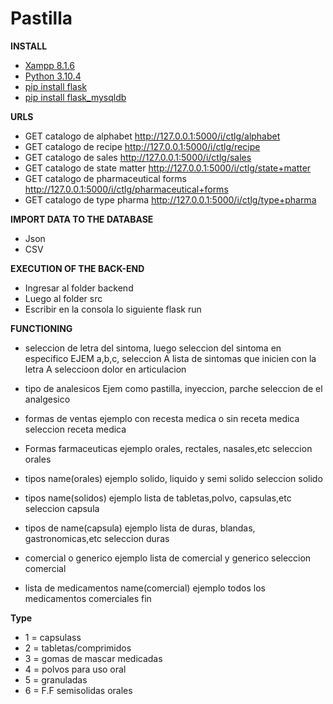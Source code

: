 # Pastilla

**INSTALL**

- [Xampp 8.1.6](https://www.apachefriends.org/es/download.html)
- [Python 3.10.4](https://www.python.org/downloads/)
- [pip install flask](https://pypi.org/project/Flask/)
- [pip install flask_mysqldb](https://pypi.org/project/Flask-MySQLdb/)

**URLS**

- GET catalogo de alphabet http://127.0.0.1:5000/i/ctlg/alphabet
- GET catalogo de recipe http://127.0.0.1:5000/i/ctlg/recipe
- GET catalogo de sales http://127.0.0.1:5000/i/ctlg/sales
- GET catalogo de state matter http://127.0.0.1:5000/i/ctlg/state+matter
- GET catalogo de pharmaceutical forms http://127.0.0.1:5000/i/ctlg/pharmaceutical+forms
- GET catalogo de type pharma http://127.0.0.1:5000/i/ctlg/type+pharma

**IMPORT DATA TO THE DATABASE**
- Json
- CSV

**EXECUTION OF THE BACK-END**
- Ingresar al folder backend
- Luego al folder src
- Escribir en la consola lo siguiente flask run

**FUNCTIONING**
- seleccion de letra del sintoma, luego seleccion del sintoma en especifico
    EJEM a,b,c,
            seleccion A
        lista de sintomas que inicien con la letra A
            seleccioon dolor en articulacion

- tipo de analesicos
    Ejem
        como pastilla, inyeccion, parche
            seleccion de el analgesico


- formas de ventas
    ejemplo
        con recesta medica o sin receta medica
            seleccion receta medica

- Formas farmaceuticas
    ejemplo
        orales, rectales, nasales,etc
            seleccion orales

- tipos name(orales)
    ejemplo
        solido, liquido y semi solido
            seleccion solido

- tipos name(solidos)
    ejemplo
        lista de tabletas,polvo, capsulas,etc
            seleccion capsula

- tipos de name(capsula)
    ejemplo
        lista de duras, blandas, gastronomicas,etc
            seleccion duras

- comercial o generico
    ejemplo
        lista de comercial y generico
            seleccion comercial

- lista de medicamentos name(comercial)
    ejemplo
        todos los medicamentos comerciales
        fin

**Type**
- 1 = capsulass
- 2 = tabletas/comprimidos
- 3 = gomas de mascar medicadas
- 4 = polvos para uso oral
- 5 = granuladas
- 6 = F.F semisolidas orales
